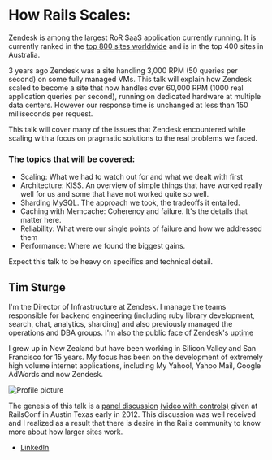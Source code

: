 # How Rails Scales:

[Zendesk](http://www.zendesk.com/) is among the largest RoR SaaS application currently running. It is currently ranked in the [top 800 sites worldwide](http://www.alexa.com/siteinfo/zendesk.com) and is in the top 400 sites in Australia.

3 years ago Zendesk was a site handling 3,000 RPM (50 queries per second) on some fully managed VMs. This talk will explain how Zendesk scaled to become a site that now handles over 60,000 RPM (1000 real application queries per second), running on dedicated hardware at multiple data centers. However our response time is unchanged at less than 150 milliseconds per request.

This talk will cover many of the issues that Zendesk encountered while scaling with a focus on pragmatic solutions to the real problems we faced. 

### The topics that will be covered:

* Scaling: What we had to watch out for and what we dealt with first
* Architecture: KISS. An overview of simple things that have worked really well for us and some that have not worked quite so well.
* Sharding MySQL. The approach we took, the tradeoffs it entailed.
* Caching with Memcache: Coherency and failure. It's the details that matter here.
* Reliability: What were our single points of failure and how we addressed them
* Performance: Where we found the biggest gains.

Expect this talk to be heavy on specifics and technical detail.

## Tim Sturge

I'm the Director of Infrastructure at Zendesk. I manage the teams responsible for backend engineering (including ruby library development, search, chat, analytics, sharding) and also previously managed the operations and DBA groups. I'm also the public face of Zendesk's [uptime](http://www.zendesk.com/support/system-status)

I grew up in New Zealand but have been working in Silicon Valley and San Francisco for 15 years. My focus has been on the development of extremely high volume internet applications, including My Yahoo!, Yahoo Mail, Google AdWords and now Zendesk.

![Profile picture](https://raw.github.com/tsturge/rubyconfau-2013-cfp/master/how-rails-scales/profile_picture.jpg)

The genesis of this talk is a [panel discussion](http://blog.newrelic.com/2012/07/02/more-on-managing-real-world-rails-apps-at-massive-scale-an-interview-with-tim-sturge-director-of-engineering-at-zendesk/)  [(video with controls)](http://blog.newrelic.com/2012/06/27/more-on-managing-real-world-rails-apps-at-massive-scale-an-interview-with-pitr-vernigorov-senior-architect-of-uken-games/) given at RailsConf in Austin Texas early in 2012. This discussion was well received and I realized as a result that there is desire in the Rails community to know more about how larger sites work.

- [LinkedIn](http://www.linkedin.com/pub/tim-sturge/0/a2/409)



